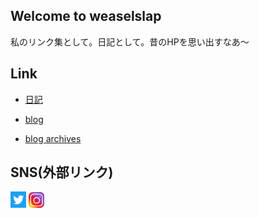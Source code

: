 ## Welcome to weaselslap 

私のリンク集として。日記として。昔のHPを思い出すなあ～

## Link
- [日記](DIARY.md)

- [blog](https://weaselslap.hatenablog.com)

- [blog archives](archives.md)


## SNS(外部リンク) 
[<img src="twitter_icon.jpg" width="5%">](https://twitter.com/weaselslap)
[<img src="instagram_icon.jfif" width="5%">](https://www.instagram.com/weaselslap)


<!-- admax -->
<script src="https://adm.shinobi.jp/s/c8032c1cfcc563a5faa8514c79a97a6b"></script>
<!-- admax -->

